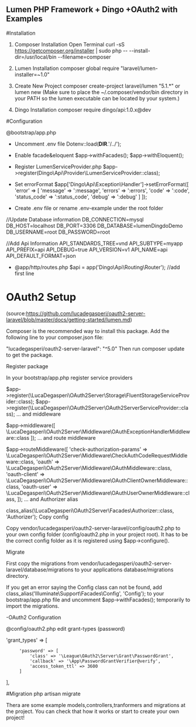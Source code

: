 ## Lumen PHP Framework + Dingo +OAuth2 with Examples

#Installation

1. Composer Installation
Open Terminal
curl -sS https://getcomposer.org/installer | sudo php -- --install-dir=/usr/local/bin --filename=composer

2. Lumen Installation
composer global require "laravel/lumen-installer=~1.0"

3. Create New Project
composer create-project laravel/lumen <projectname> "5.1.*"
or
lumen new <projectname> 
(Make sure to place the ~/.composer/vendor/bin directory in your PATH so the lumen executable can be located by your system.)
	
4. Dingo Installation
composer require dingo/api:1.0.x@dev


#Configuration

@bootstrap/app.php
- Uncomment .env file
Dotenv::load(__DIR__.'/../');

- Enable facade&eloquent
$app->withFacades();
$app->withEloquent();

- Register LumenServiceProvider.php
$app->register(Dingo\Api\Provider\LumenServiceProvider::class);


- Set errorFormat
$app['Dingo\Api\Exception\Handler']->setErrorFormat([
    'error' => [
        'message' => ':message',
        'errors' => ':errors',
        'code' => ':code',
        'status_code' => ':status_code',
        'debug' => ':debug'
    ]
]);

- Create .env file or rename .env-example under the root folder

//Update Database information
DB_CONNECTION=mysql
DB_HOST=localhost
DB_PORT=3306
DB_DATABASE=lumenDingdoDemo
DB_USERNAME=root
DB_PASSWORD=root


//Add Api Information
API_STANDARDS_TREE=vnd
API_SUBTYPE=myapp
API_PREFIX=api
API_DEBUG=true
API_VERSION=v1
API_NAME=api
API_DEFAULT_FORMAT=json

- @app/http/routes.php
$api = app('Dingo\Api\Routing\Router'); //add first line


# OAuth2 Setup
(source:https://github.com/lucadegasperi/oauth2-server-laravel/blob/master/docs/getting-started/lumen.md)

Composer is the recommended way to install this package. Add the following line to your composer.json file:

"lucadegasperi/oauth2-server-laravel": "^5.0"
Then run composer update to get the package.

Register package

In your bootstrap/app.php register service providers

$app->register(\LucaDegasperi\OAuth2Server\Storage\FluentStorageServiceProvider::class);
$app->register(\LucaDegasperi\OAuth2Server\OAuth2ServerServiceProvider::class);
... and middleware

$app->middleware([
    \LucaDegasperi\OAuth2Server\Middleware\OAuthExceptionHandlerMiddleware::class
]);
... and route middleware

$app->routeMiddleware([
    'check-authorization-params' => \LucaDegasperi\OAuth2Server\Middleware\CheckAuthCodeRequestMiddleware::class,
    'oauth' => \LucaDegasperi\OAuth2Server\Middleware\OAuthMiddleware::class,
    'oauth-client' => \LucaDegasperi\OAuth2Server\Middleware\OAuthClientOwnerMiddleware::class,
    'oauth-user' => \LucaDegasperi\OAuth2Server\Middleware\OAuthUserOwnerMiddleware::class,
]);
... and Authorizer alias

class_alias(\LucaDegasperi\OAuth2Server\Facades\Authorizer::class, 'Authorizer');
Copy config

Copy vendor/lucadegasperi/oauth2-server-laravel/config/oauth2.php to your own config folder (config/oauth2.php in your project root). It has to be the correct config folder as it is registered using $app->configure().

Migrate

First copy the migrations from vendor/lucadegasperi/oauth2-server-laravel/database/migrations to your applications database/migrations directory.


If you get an error saying the Config class can not be found, add class_alias('Illuminate\Support\Facades\Config', 'Config'); to your bootstrap/app.php file and uncomment $app->withFacades(); temporarily to import the migrations.

-OAuth2 Configuration

 @config/oauth2.php edit grant-types (password)
 
 
 'grant_types' => [

         'password' => [
             'class' => '\League\OAuth2\Server\Grant\PasswordGrant',
             'callback' => '\App\PasswordGrantVerifier@verify',
             'access_token_ttl' => 3600
         ]
 ],
 

#Migration
php artisan migrate

Thera are some example models,controllers,tranformers and migrations at the project. You can check that how it works or start to create your own project!



 


